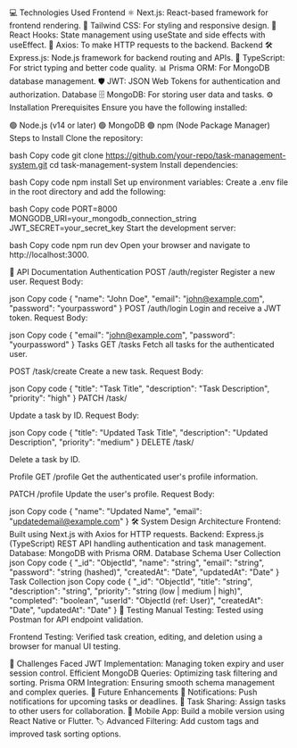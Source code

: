 💻 Technologies Used
Frontend
⚛️ Next.js: React-based framework for frontend rendering.
🎨 Tailwind CSS: For styling and responsive design.
🔄 React Hooks: State management using useState and side effects with useEffect.
📡 Axios: To make HTTP requests to the backend.
Backend
🛠️ Express.js: Node.js framework for backend routing and APIs.
🔐 TypeScript: For strict typing and better code quality.
📊 Prisma ORM: For MongoDB database management.
🛡️ JWT: JSON Web Tokens for authentication and authorization.
Database
🗄️ MongoDB: For storing user data and tasks.
⚙️ Installation
Prerequisites
Ensure you have the following installed:

🟢 Node.js (v14 or later)
🟢 MongoDB
🟢 npm (Node Package Manager)
Steps to Install
Clone the repository:

bash
Copy code
git clone https://github.com/your-repo/task-management-system.git
cd task-management-system
Install dependencies:

bash
Copy code
npm install
Set up environment variables: Create a .env file in the root directory and add the following:

bash
Copy code
PORT=8000
MONGODB_URI=your_mongodb_connection_string
JWT_SECRET=your_secret_key
Start the development server:

bash
Copy code
npm run dev
Open your browser and navigate to http://localhost:3000.

📄 API Documentation
Authentication
POST /auth/register
Register a new user.
Request Body:

json
Copy code
{
  "name": "John Doe",
  "email": "john@example.com",
  "password": "yourpassword"
}
POST /auth/login
Login and receive a JWT token.
Request Body:

json
Copy code
{
  "email": "john@example.com",
  "password": "yourpassword"
}
Tasks
GET /tasks
Fetch all tasks for the authenticated user.

POST /task/create
Create a new task.
Request Body:

json
Copy code
{
  "title": "Task Title",
  "description": "Task Description",
  "priority": "high"
}
PATCH /task/

Update a task by ID.
Request Body:

json
Copy code
{
  "title": "Updated Task Title",
  "description": "Updated Description",
  "priority": "medium"
}
DELETE /task/

Delete a task by ID.

Profile
GET /profile
Get the authenticated user's profile information.

PATCH /profile
Update the user's profile.
Request Body:

json
Copy code
{
  "name": "Updated Name",
  "email": "updatedemail@example.com"
}
🛠️ System Design
Architecture
Frontend: Built using Next.js with Axios for HTTP requests.
Backend: Express.js (TypeScript) REST API handling authentication and task management.
Database: MongoDB with Prisma ORM.
Database Schema
User Collection
json
Copy code
{
  "_id": "ObjectId",
  "name": "string",
  "email": "string",
  "password": "string (hashed)",
  "createdAt": "Date",
  "updatedAt": "Date"
}
Task Collection
json
Copy code
{
  "_id": "ObjectId",
  "title": "string",
  "description": "string",
  "priority": "string (low | medium | high)",
  "completed": "boolean",
  "userId": "ObjectId (ref: User)",
  "createdAt": "Date",
  "updatedAt": "Date"
}
🔧 Testing
Manual Testing:
Tested using Postman for API endpoint validation.

Frontend Testing:
Verified task creation, editing, and deletion using a browser for manual UI testing.

🧠 Challenges Faced
JWT Implementation: Managing token expiry and user session control.
Efficient MongoDB Queries: Optimizing task filtering and sorting.
Prisma ORM Integration: Ensuring smooth schema management and complex queries.
🔮 Future Enhancements
🔔 Notifications: Push notifications for upcoming tasks or deadlines.
🤝 Task Sharing: Assign tasks to other users for collaboration.
📱 Mobile App: Build a mobile version using React Native or Flutter.
🏷️ Advanced Filtering: Add custom tags and improved task sorting options.
